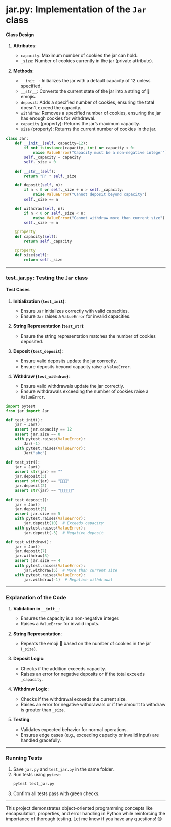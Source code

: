 # **jar.py**: Implementation of the `Jar` class

#### **Class Design**
1. **Attributes**:
   - `capacity`: Maximum number of cookies the jar can hold.
   - `_size`: Number of cookies currently in the jar (private attribute).

2. **Methods**:
   - `__init__`: Initializes the jar with a default capacity of 12 unless specified.
   - `__str__`: Converts the current state of the jar into a string of 🍪 emojis.
   - `deposit`: Adds a specified number of cookies, ensuring the total doesn’t exceed the capacity.
   - `withdraw`: Removes a specified number of cookies, ensuring the jar has enough cookies for withdrawal.
   - `capacity` (property): Returns the jar’s maximum capacity.
   - `size` (property): Returns the current number of cookies in the jar.

```python
class Jar:
    def __init__(self, capacity=12):
        if not isinstance(capacity, int) or capacity < 0:
            raise ValueError("Capacity must be a non-negative integer")
        self._capacity = capacity
        self._size = 0

    def __str__(self):
        return "🍪" * self._size

    def deposit(self, n):
        if n < 0 or self._size + n > self._capacity:
            raise ValueError("Cannot deposit beyond capacity")
        self._size += n

    def withdraw(self, n):
        if n < 0 or self._size < n:
            raise ValueError("Cannot withdraw more than current size")
        self._size -= n

    @property
    def capacity(self):
        return self._capacity

    @property
    def size(self):
        return self._size
```

---

### **test_jar.py**: Testing the `Jar` class

#### **Test Cases**
1. **Initialization (`test_init`)**:
   - Ensure `Jar` initializes correctly with valid capacities.
   - Ensure `Jar` raises a `ValueError` for invalid capacities.

2. **String Representation (`test_str`)**:
   - Ensure the string representation matches the number of cookies deposited.

3. **Deposit (`test_deposit`)**:
   - Ensure valid deposits update the jar correctly.
   - Ensure deposits beyond capacity raise a `ValueError`.

4. **Withdraw (`test_withdraw`)**:
   - Ensure valid withdrawals update the jar correctly.
   - Ensure withdrawals exceeding the number of cookies raise a `ValueError`.

```python
import pytest
from jar import Jar

def test_init():
    jar = Jar()
    assert jar.capacity == 12
    assert jar.size == 0
    with pytest.raises(ValueError):
        Jar(-1)
    with pytest.raises(ValueError):
        Jar("abc")

def test_str():
    jar = Jar()
    assert str(jar) == ""
    jar.deposit(3)
    assert str(jar) == "🍪🍪🍪"
    jar.deposit(2)
    assert str(jar) == "🍪🍪🍪🍪🍪"

def test_deposit():
    jar = Jar()
    jar.deposit(5)
    assert jar.size == 5
    with pytest.raises(ValueError):
        jar.deposit(10)  # Exceeds capacity
    with pytest.raises(ValueError):
        jar.deposit(-3)  # Negative deposit

def test_withdraw():
    jar = Jar()
    jar.deposit(7)
    jar.withdraw(3)
    assert jar.size == 4
    with pytest.raises(ValueError):
        jar.withdraw(5)  # More than current size
    with pytest.raises(ValueError):
        jar.withdraw(-1)  # Negative withdrawal
```

---

### **Explanation of the Code**
1. **Validation in `__init__`**:
   - Ensures the capacity is a non-negative integer.
   - Raises a `ValueError` for invalid inputs.

2. **String Representation**:
   - Repeats the emoji 🍪 based on the number of cookies in the jar (`_size`).

3. **Deposit Logic**:
   - Checks if the addition exceeds capacity.
   - Raises an error for negative deposits or if the total exceeds `_capacity`.

4. **Withdraw Logic**:
   - Checks if the withdrawal exceeds the current size.
   - Raises an error for negative withdrawals or if the amount to withdraw is greater than `_size`.

5. **Testing**:
   - Validates expected behavior for normal operations.
   - Ensures edge cases (e.g., exceeding capacity or invalid input) are handled gracefully.

---

### **Running Tests**
1. Save `jar.py` and `test_jar.py` in the same folder.
2. Run tests using `pytest`:
   ```bash
   pytest test_jar.py
   ```
3. Confirm all tests pass with green checks.

---

This project demonstrates object-oriented programming concepts like encapsulation, properties, and error handling in Python while reinforcing the importance of thorough testing. Let me know if you have any questions! 😊
